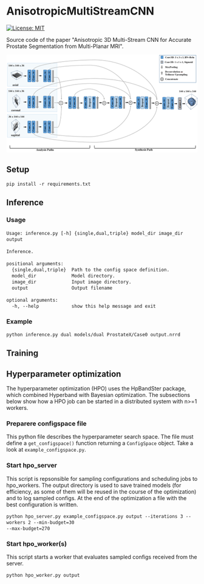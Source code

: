 # AnisotropicMultiStreamCNN
[![License: MIT](https://img.shields.io/badge/License-MIT-yellow.svg)](https://opensource.org/licenses/MIT)

Source code of the paper "Anisotropic 3D Multi-Stream CNN for Accurate Prostate Segmentation from Multi-Planar MRI".

![Network](NETWORK.png)

## Setup
```
pip install -r requirements.txt
```

## Inference

### Usage
```
Usage: inference.py [-h] {single,dual,triple} model_dir image_dir output

Inference.

positional arguments:
  {single,dual,triple}  Path to the config space definition.
  model_dir             Model directory.
  image_dir             Input image directory.
  output                Output filename

optional arguments:
  -h, --help            show this help message and exit
```

### Example
```
python inference.py dual models/dual ProstateX/Case0 output.nrrd
```

## Training

## Hyperparameter optimization

The hyperparameter optimization (HPO) uses the HpBandSter package, which combined Hyperband with Bayesian optimization.
The subsections below show how a HPO job can be started in a distributed system with n>=1 workers.

### Preparere configspace file
This python file describes the hyperparameter search space. The file must define a `get_configspace()` function
returning a `ConfigSpace` object. Take a look at `example_configspace.py`.

### Start hpo_server
This script is repsonsible for sampling configurations and scheduling jobs to hpo_workers. The output directory is used
to save trained models (for efficiency, as some of them will be reused in the course of the optimization) and to log
sampled configs. At the end of the optimization a file with the best configuration is written.

```
python hpo_server.py example_configspace.py output --iterations 3 --workers 2 --min-budget=30
--max-budget=270
```

### Start hpo_worker(s)
This script starts a worker that evaluates sampled configs received from the server.
```
python hpo_worker.py output
```